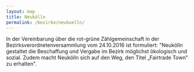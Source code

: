 ```yaml
---
layout: map
title: Neukölln
permalink: /bezirke/neukoelln/
---
```


In der Vereinbarung über die rot-grüne Zählgemeinschaft in der Bezirksverordnetenversammlung vom 24.10.2016 ist formuliert: "Neukölln gestaltet die Beschaffung und Vergabe im Bezirk möglichst ökologisch und
sozial. Zudem macht Neukölln sich auf den Weg, den Titel „Fairtrade Town“ zu erhalten".

